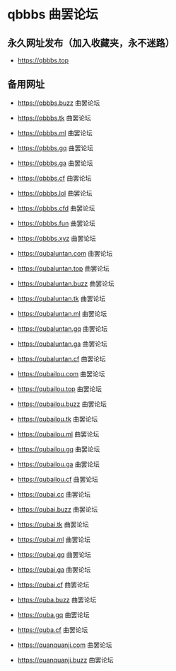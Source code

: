 # qbbbs 曲罢论坛

## 永久网址发布（加入收藏夹，永不迷路）

- https://qbbbs.top

## 备用网址

- https://qbbbs.buzz 曲罢论坛

- https://qbbbs.tk 曲罢论坛

- https://qbbbs.ml 曲罢论坛

- https://qbbbs.gq 曲罢论坛

- https://qbbbs.ga 曲罢论坛

- https://qbbbs.cf 曲罢论坛

- https://qbbbs.lol 曲罢论坛

- https://qbbbs.cfd 曲罢论坛

- https://qbbbs.fun 曲罢论坛

- https://qbbbs.xyz 曲罢论坛

- https://qubaluntan.com 曲罢论坛

- https://qubaluntan.top 曲罢论坛

- https://qubaluntan.buzz 曲罢论坛

- https://qubaluntan.tk 曲罢论坛

- https://qubaluntan.ml 曲罢论坛

- https://qubaluntan.gq 曲罢论坛

- https://qubaluntan.ga 曲罢论坛

- https://qubaluntan.cf 曲罢论坛

- https://qubailou.com 曲罢论坛

- https://qubailou.top 曲罢论坛

- https://qubailou.buzz 曲罢论坛

- https://qubailou.tk 曲罢论坛

- https://qubailou.ml 曲罢论坛

- https://qubailou.gq 曲罢论坛

- https://qubailou.ga 曲罢论坛

- https://qubailou.cf 曲罢论坛

- https://qubai.cc 曲罢论坛

- https://qubai.buzz 曲罢论坛

- https://qubai.tk 曲罢论坛

- https://qubai.ml 曲罢论坛

- https://qubai.gq 曲罢论坛

- https://qubai.ga 曲罢论坛

- https://qubai.cf 曲罢论坛

- https://quba.buzz 曲罢论坛

- https://quba.gq 曲罢论坛

- https://quba.cf 曲罢论坛

- https://quanquanji.com 曲罢论坛

- https://quanquanji.buzz 曲罢论坛
